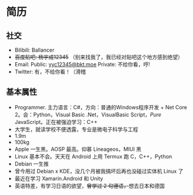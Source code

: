 # 简历

## 社交

* Bilibili: Ballancer
* ~~百度贴吧: 杨宇成12345~~ （别来找我了，我已经对贴吧这个地方感到绝望）
* Email: Public: yyc12345@bkt.moe Private: 不给你看，哼!
* Twitter: 有，不给你看！（滑稽

## 基本属性

* Programmer. 主力语言：C#，方向：普通的Windows程序开发 + Net Core 2。会：Python，Visual Basic .Net，VisualBasic Script，*Pure* JavaScript。正在被强迫学习：C++
* 大学生，就读学校不便透露，专业是微电子科学与工程
* 1.9m
* 100kg
* Apple 一生黑。AOSP 最高。仰慕 Lineageos，MIUI 黑
* Linux 基本不会。天天在 Android 上用 Termux 跑 C，C++，Python
* Debian 一生推
* 曾今用过 Debian x KDE，没几个月被我搞坏后再也没碰过实体机 Linux 了
* 最近在学习 Xamarin.Android 和 Unity
* 英语特差，有学习日语的欲望，~~曾学过 2 句德语，~~想去日本和德国